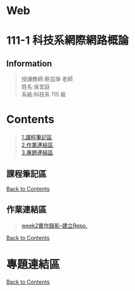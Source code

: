 # Web
111-1 科技系網際網路概論
===

## Information

> 授課教師:蔡芸琤 老師  
> 姓名:吳宜庭  
> 系級:科技系 115 級


# Contents
> [1.課程筆記區](https://github.com/ett9292/Web#課程筆記區)  
> [2.作業連結區](https://github.com/ett9292/Web#作業連結區)  
> [3.專題連結區](https://github.com/ett9292/Web#專題連結區)


## 課程筆記區
>
[Back to Contents](https://github.com/ett9292/Web#Contents)

## 作業連結區
>[week2實作錄影-建立Repo.](https://youtu.be/lHtq9UfiEaY)  

[Back to Contents](https://github.com/ett9292/Web#Contents)

# 專題連結區
>
[Back to Contents](https://github.com/ett9292/Web#Contents)